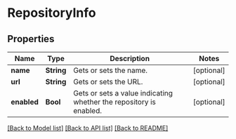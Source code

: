 # RepositoryInfo

## Properties
Name | Type | Description | Notes
------------ | ------------- | ------------- | -------------
**name** | **String** | Gets or sets the name. | [optional] 
**url** | **String** | Gets or sets the URL. | [optional] 
**enabled** | **Bool** | Gets or sets a value indicating whether the repository is enabled. | [optional] 

[[Back to Model list]](../README.md#documentation-for-models) [[Back to API list]](../README.md#documentation-for-api-endpoints) [[Back to README]](../README.md)


